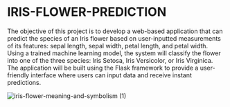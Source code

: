 # IRIS-FLOWER-PREDICTION


The objective of this project is to develop a web-based application that can predict the species of an Iris flower based on user-inputted measurements of its features: sepal length, sepal width, petal length, and petal width. Using a trained machine learning model, the system will classify the flower into one of the three species: Iris Setosa, Iris Versicolor, or Iris Virginica. The application will be built using the Flask framework to provide a user-friendly interface where users can input data and receive instant predictions.

![iris-flower-meaning-and-symbolism (1)](https://github.com/user-attachments/assets/39e4d5a1-8849-43be-9975-edec94bdcb02)
